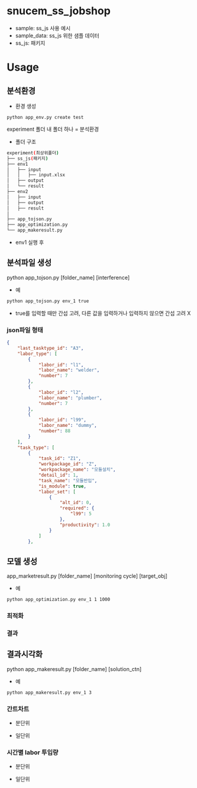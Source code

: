 # snucem_ss_jobshop
* sample: ss_js 사용 예시
* sample_data: ss_js 위한 샘플 데이터
* ss_js: 패키지


# Usage
## 분석환경

* 환경 생성
```
python app_env.py create test
```

experiment 폴더 내 폴더 하나 = 분석환경
* 폴더 구조
```bash
experiment(최상위폴더)
├── ss_js(패키지)
├── env1
│   ├── input
│	│	├── input.xlsx
│   ├── output
│   └── result
├── env2
│   ├── input
│   ├── output
│   ├── result
│   
├── app_tojson.py
├── app_optimization.py
└── app_makeresult.py
``` 
* env1 실행 후


## 분석파일 생성
python app_tojson.py [folder_name] [interference]
* 예
```bash
python app_tojson.py env_1 true
```
* true를 입력할 때만 간섭 고려, 다른 값을 입력하거나 입력하지 않으면 간섭 고려 X

### json파일 형태
```json
{	
	"last_tasktype_id": "A3", 
	"labor_type": [
		{
			"labor_id": "l1",
			"labor_name": "welder",
			"number": 7
		},
		{
			"labor_id": "l2",
			"labor_name": "plumber",
			"number": 7
		},
		{
			"labor_id": "l99",
			"labor_name": "dummy",
			"number": 88
		}
	],
	"task_type": [
		{
			"task_id": "Z1",
			"workpackage_id": "Z",
			"workpackage_name": "모듈설치",
			"detail_id": 1,
			"task_name": "모듈반입",
			"is_module": true,
			"labor_set": [
				{
					"alt_id": 0,
					"required": {
						"l99": 5
					},
					"productivity": 1.0
				}
			]
		},
```

## 모델 생성
app_marketresult.py [folder_name] [monitoring cycle] [target_obj]
* 예
```bash
python app_optimization.py env_1 1 1000
```
### 최적화

### 결과


## 결과시각화
python app_makeresult.py [folder_name] [solution_ctn]
* 예
```bash
python app_makeresult.py env_1 3
```
### 간트차트
* 분단위

* 일단위

### 시간별 labor 투입량
* 분단위

* 일단위